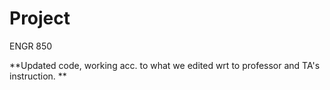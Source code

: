 # Project
ENGR 850

**Updated code, working acc. to what we edited wrt to professor and TA's instruction.
**

